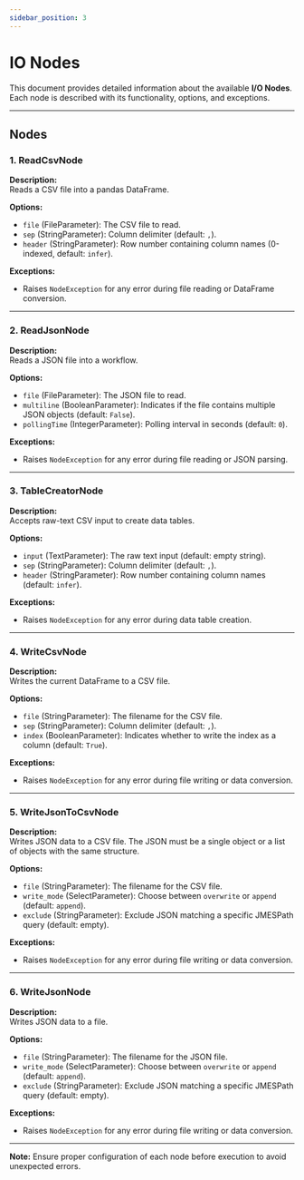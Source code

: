 ```yaml
---
sidebar_position: 3
---
```


# IO Nodes

This document provides detailed information about the available **I/O Nodes**. Each node is described with its functionality, options, and exceptions.

---

## Nodes

### 1. ReadCsvNode

**Description:**  
Reads a CSV file into a pandas DataFrame.

**Options:**  
- `file` (FileParameter): The CSV file to read.  
- `sep` (StringParameter): Column delimiter (default: `,`).  
- `header` (StringParameter): Row number containing column names (0-indexed, default: `infer`).  

**Exceptions:**  
- Raises `NodeException` for any error during file reading or DataFrame conversion.

---

### 2. ReadJsonNode

**Description:**  
Reads a JSON file into a workflow.

**Options:**  
- `file` (FileParameter): The JSON file to read.  
- `multiline` (BooleanParameter): Indicates if the file contains multiple JSON objects (default: `False`).  
- `pollingTime` (IntegerParameter): Polling interval in seconds (default: `0`).  

**Exceptions:**  
- Raises `NodeException` for any error during file reading or JSON parsing.

---

### 3. TableCreatorNode

**Description:**  
Accepts raw-text CSV input to create data tables.

**Options:**  
- `input` (TextParameter): The raw text input (default: empty string).  
- `sep` (StringParameter): Column delimiter (default: `,`).  
- `header` (StringParameter): Row number containing column names (default: `infer`).  

**Exceptions:**  
- Raises `NodeException` for any error during data table creation.

---

### 4. WriteCsvNode

**Description:**  
Writes the current DataFrame to a CSV file.

**Options:**  
- `file` (StringParameter): The filename for the CSV file.  
- `sep` (StringParameter): Column delimiter (default: `,`).  
- `index` (BooleanParameter): Indicates whether to write the index as a column (default: `True`).  

**Exceptions:**  
- Raises `NodeException` for any error during file writing or data conversion.

---

### 5. WriteJsonToCsvNode

**Description:**  
Writes JSON data to a CSV file. The JSON must be a single object or a list of objects with the same structure.

**Options:**  
- `file` (StringParameter): The filename for the CSV file.  
- `write_mode` (SelectParameter): Choose between `overwrite` or `append` (default: `append`).  
- `exclude` (StringParameter): Exclude JSON matching a specific JMESPath query (default: empty).  

**Exceptions:**  
- Raises `NodeException` for any error during file writing or data conversion.

---

### 6. WriteJsonNode

**Description:**  
Writes JSON data to a file.

**Options:**  
- `file` (StringParameter): The filename for the JSON file.  
- `write_mode` (SelectParameter): Choose between `overwrite` or `append` (default: `append`).  
- `exclude` (StringParameter): Exclude JSON matching a specific JMESPath query (default: empty).  

**Exceptions:**  
- Raises `NodeException` for any error during file writing or data conversion.

---

**Note:** Ensure proper configuration of each node before execution to avoid unexpected errors.
